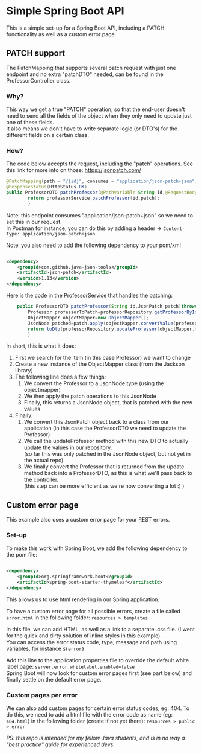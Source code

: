 # Simple Spring Boot API

This is a simple set-up for a Spring Boot API, including a PATCH functionality as well as a custom error page.

## PATCH support

The PatchMapping that supports several patch request with just one endpoint and no extra "patchDTO" needed, can be found
in the ProfessorController class.

### Why?

This way we get a true "PATCH" operation, so that the end-user doesn't need to send all the fields of the object when
they only need to update just one of these fields.  
It also means we don't have to write separate logic (or DTO's) for the different fields on a certain class.

### How?

The code below accepts the request, including the "patch" operations.
See this link for more info on those: https://jsonpatch.com/

```java
@PatchMapping(path = "/{id}", consumes = "application/json-patch+json")
@ResponseStatus(HttpStatus.OK)
public ProfessorDTO patchProfessor(@PathVariable String id,@RequestBody JsonPatch patch)throws JsonPatchException,JsonProcessingException{
        return professorService.patchProfessor(id,patch);
        }
```

Note: this endpoint consumes "application/json-patch+json" so we need to set this in our request.  
In Postman for instance, you can do this by adding a header -> `Content-Type: application/json-patch+json`

Note: you also need to add the following dependency to your pom/xml

```xml

<dependency>
    <groupId>com.github.java-json-tools</groupId>
    <artifactId>json-patch</artifactId>
    <version>1.13</version>
</dependency>
```

Here is the code in the ProfessorService that handles the patching:

```java
    public ProfessorDTO patchProfessor(String id,JsonPatch patch)throws JsonPatchException,JsonProcessingException{
        Professor professorToPatch=professorRepository.getProfessorById(id);
        ObjectMapper objectMapper=new ObjectMapper();
        JsonNode patched=patch.apply(objectMapper.convertValue(professorToPatch,JsonNode.class));
        return toDto(professorRepository.updateProfessor(objectMapper.treeToValue(patched,ProfessorDTO.class)));
        }
```

In short, this is what it does:

1. First we search for the item (in this case Professor) we want to change
2. Create a new instance of the ObjectMapper class (from the Jackson library)
3. The following line does a few things:
    1. We convert the Professor to a JsonNode type (using the objectmapper)
    2. We then apply the patch operations to this JsonNode
    3. Finally, this returns a JsonNode object, that is patched with the new values
4. Finally:
    1. We convert this JsonPatch object back to a class from our application (in this case the ProfessorDTO we need to
       update the Professor)
    2. We call the updateProfessor method with this new DTO to actually update the values in our repository.  
       (so far this was only patched in the JsonNode object, but not yet in the actual repo)
    3. We finally convert the Professor that is returned from the update method back into a ProfessorDTO, as this is
          what we'll pass back to the controller.  
          (this step can be more efficient as we're now converting a lot :) )

## Custom error page

This example also uses a custom error page for your REST errors.

### Set-up

To make this work with Spring Boot, we add the following dependency to the pom file:

```xml

<dependency>
    <groupId>org.springframework.boot</groupId>
    <artifactId>spring-boot-starter-thymeleaf</artifactId>
</dependency>
```

This allows us to use html rendering in our Spring application.

To have a custom error page for all possible errors, create a file called `error.html` in the following folder:
`resources > templates`

In this file, we can add HTML, as well as a link to a separate .css file. (I went for the quick and dirty solution of
inline styles in this example).  
You can access the error status code, type, message and path using variables, for instance `${error}`

Add this line to the application.properties file to override the default white label
page: `server.error.whitelabel.enabled=false`  
Spring Boot will now look for custom error pages first (see part below) and finally settle on the default error page.

### Custom pages per error

We can also add custom pages for certain error status codes, eg: 404.
To do this, we need to add a html file with the error code as name (eg: `404.html`) in the following folder (create if
not yet there): `resources > public > error`

*PS: this repo is intended for my fellow Java students, and is in no way a "best practice" guide for experienced devs.*